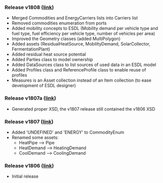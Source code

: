 ### Release v1808 ([link](https://github.com/EnergyTransition/ESDL/releases/tag/v1808))

- Merged Commodities and EnergyCarriers lists into Carriers list
- Removed commodities enumeration from ports
- Added mobility concepts to ESDL (Mobility demand per vehicle type and fuel type, fuel efficiency per vehicle type, number of vehicles per area)
- Improved the Geometry classes (added MultiPolygon)
- Added assets (ResidualHeatSource, MobilityDemand, SolarCollector, FermentationPlant)
- Added residual heat source potential
- Added Parties class to model ownership
- Added DataSources class to list sources of used data in an ESDL model
- Added Profiles class and ReferenceProfile class to enable reuse of profiles
- Measures is an Asset collection instead of an Item collection (to ease development of ESDL designer)

### Release v1807a ([link](https://github.com/EnergyTransition/ESDL/releases/tag/v1807a))

- Generated proper XSD, the v1807 release still contained the v1806 XSD

### Release v1807 ([link](https://github.com/EnergyTransition/ESDL/releases/tag/v1807))

- Added 'UNDEFINED' and 'ENERGY' to CommodityEnum
- Renamed some assets:
  - HeatPipe --> Pipe
  - HeatDemand --> HeatingDemand
  - CoolDemand --> CoolingDemand

### Release v1806 ([link](https://github.com/EnergyTransition/ESDL/releases/tag/v1806))

- Initial release
